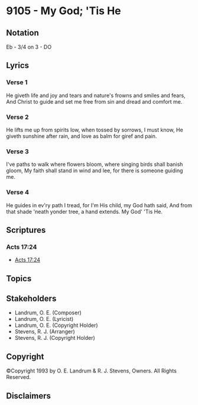 # 9105 - My God; 'Tis He

## Notation

Eb - 3/4 on 3 - DO

## Lyrics

### Verse 1

He giveth life and joy and tears and nature's frowns and smiles and fears, And Christ to guide and set me free from sin and dread and comfort me.

### Verse 2

He lifts me up from spirits low, when tossed by sorrows, I must know, He giveth sunshine after rain, and love as balm for giref and pain.

### Verse 3

I've paths to walk where flowers bloom, where singing birds shall banish gloom, My faith shall stand in wind and lee, for there is someone guiding me.

### Verse 4

He guides in ev'ry path I tread, for I'm His child, my God hath said, And from that shade 'neath yonder tree, a hand extends. My God' 'Tis He.


## Scriptures

### Acts 17:24

- [Acts 17:24](https://www.biblegateway.com/passage/?search=Acts%2017%3A24)


## Topics


## Stakeholders

- Landrum, O. E. (Composer)
- Landrum, O. E. (Lyricist)
- Landrum, O. E. (Copyright Holder)
- Stevens, R. J. (Arranger)
- Stevens, R. J. (Copyright Holder)

## Copyright

©Copyright 1993 by O. E. Landrum & R. J. Stevens, Owners. All Rights Reserved.


## Disclaimers


